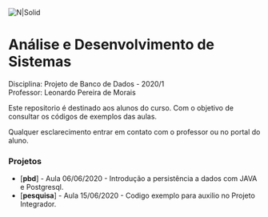 ![N|Solid](https://www.go.senac.br/portal/assets/img/logo-senac.png)
# Análise e Desenvolvimento de Sistemas
Disciplina: Projeto de Banco de Dados - 2020/1  
Professor: Leonardo Pereira de Morais

Este repositorio é destinado aos alunos do curso. 
Com o objetivo de consultar os códigos de exemplos das aulas.

Qualquer esclarecimento entrar em contato com o professor ou no portal do aluno.

### Projetos
* [**pbd**] - Aula 06/06/2020 - Introdução a persistência a dados com JAVA e Postgresql.
* [**pesquisa**] - Aula 15/06/2020 - Codigo exemplo para auxilio no Projeto Integrador.
